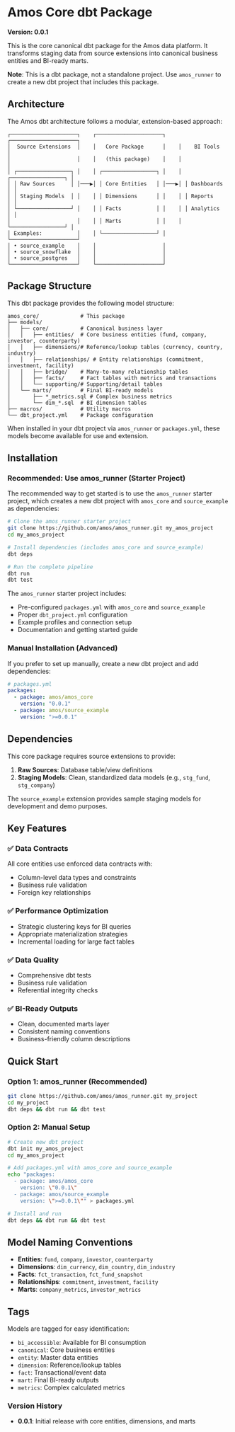 # Amos Core dbt Package

**Version: 0.0.1**

This is the core canonical dbt package for the Amos data platform. It transforms staging data from source extensions into canonical business entities and BI-ready marts.

**Note**: This is a dbt package, not a standalone project. Use `amos_runner` to create a new dbt project that includes this package.

## Architecture

The Amos dbt architecture follows a modular, extension-based approach:

```
┌─────────────────────┐    ┌─────────────────────┐    ┌─────────────────────┐
│  Source Extensions  │    │   Core Package      │    │    BI Tools         │
│                     │    │   (this package)    │    │                     │
│ ┌─────────────────┐ │    │ ┌─────────────────┐ │    │ ┌─────────────────┐ │
│ │ Raw Sources     │ │───▶│ │ Core Entities   │ │───▶│ │ Dashboards      │ │
│ │ Staging Models  │ │    │ │ Dimensions      │ │    │ │ Reports         │ │
│ └─────────────────┘ │    │ │ Facts           │ │    │ │ Analytics       │ │
│                     │    │ │ Marts           │ │    │ └─────────────────┘ │
│ Examples:           │    │ └─────────────────┘ │    └─────────────────────┘
│ • source_example    │    │                     │
│ • source_snowflake  │    │                     │
│ • source_postgres   │    │                     │
└─────────────────────┘    └─────────────────────┘
```

## Package Structure

This dbt package provides the following model structure:

```
amos_core/             # This package
├── models/
│   ├── core/          # Canonical business layer
│   │   ├── entities/  # Core business entities (fund, company, investor, counterparty)
│   │   ├── dimensions/# Reference/lookup tables (currency, country, industry)
│   │   ├── relationships/ # Entity relationships (commitment, investment, facility)
│   │   ├── bridge/    # Many-to-many relationship tables
│   │   ├── facts/     # Fact tables with metrics and transactions
│   │   └── supporting/# Supporting/detail tables
│   └── marts/         # Final BI-ready models
│       ├── *_metrics.sql # Complex business metrics
│       └── dim_*.sql  # BI dimension tables
├── macros/            # Utility macros
└── dbt_project.yml    # Package configuration
```

When installed in your dbt project via `amos_runner` or `packages.yml`, these models become available for use and extension.

## Installation

### Recommended: Use amos_runner (Starter Project)

The recommended way to get started is to use the `amos_runner` starter project, which creates a new dbt project with `amos_core` and `source_example` as dependencies:

```bash
# Clone the amos_runner starter project
git clone https://github.com/amos/amos_runner.git my_amos_project
cd my_amos_project

# Install dependencies (includes amos_core and source_example)
dbt deps

# Run the complete pipeline
dbt run
dbt test
```

The `amos_runner` starter project includes:
- Pre-configured `packages.yml` with `amos_core` and `source_example`
- Proper `dbt_project.yml` configuration
- Example profiles and connection setup
- Documentation and getting started guide

### Manual Installation (Advanced)

If you prefer to set up manually, create a new dbt project and add dependencies:

```yaml
# packages.yml
packages:
  - package: amos/amos_core
    version: "0.0.1"
  - package: amos/source_example
    version: ">=0.0.1"
```

## Dependencies

This core package requires source extensions to provide:

1. **Raw Sources**: Database table/view definitions
2. **Staging Models**: Clean, standardized data models (e.g., `stg_fund`, `stg_company`)

The `source_example` extension provides sample staging models for development and demo purposes.

## Key Features

### ✅ **Data Contracts**
All core entities use enforced data contracts with:
- Column-level data types and constraints
- Business rule validation
- Foreign key relationships

### ✅ **Performance Optimization**
- Strategic clustering keys for BI queries
- Appropriate materialization strategies
- Incremental loading for large fact tables

### ✅ **Data Quality**
- Comprehensive dbt tests
- Business rule validation
- Referential integrity checks

### ✅ **BI-Ready Outputs**
- Clean, documented marts layer
- Consistent naming conventions
- Business-friendly column descriptions

## Quick Start

### Option 1: amos_runner (Recommended)
```bash
git clone https://github.com/amos/amos_runner.git my_project
cd my_project
dbt deps && dbt run && dbt test
```

### Option 2: Manual Setup
```bash
# Create new dbt project
dbt init my_amos_project
cd my_amos_project

# Add packages.yml with amos_core and source_example
echo "packages:
  - package: amos/amos_core
    version: \"0.0.1\"
  - package: amos/source_example
    version: \">=0.0.1\"" > packages.yml

# Install and run
dbt deps && dbt run && dbt test
```

## Model Naming Conventions

- **Entities**: `fund`, `company`, `investor`, `counterparty`
- **Dimensions**: `dim_currency`, `dim_country`, `dim_industry`
- **Facts**: `fct_transaction`, `fct_fund_snapshot`
- **Relationships**: `commitment`, `investment`, `facility`
- **Marts**: `company_metrics`, `investor_metrics`

## Tags

Models are tagged for easy identification:
- `bi_accessible`: Available for BI consumption
- `canonical`: Core business entities
- `entity`: Master data entities
- `dimension`: Reference/lookup tables
- `fact`: Transactional/event data
- `mart`: Final BI-ready outputs
- `metrics`: Complex calculated metrics

### Version History

- **0.0.1**: Initial release with core entities, dimensions, and marts